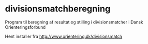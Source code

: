 # divisionsmatchberegning

Program til beregning af resultat og stilling i divisionsmatcher i Dansk Orienteringsforbund

Hent installer fra http://www.orientering.dk/divisionsmatch
